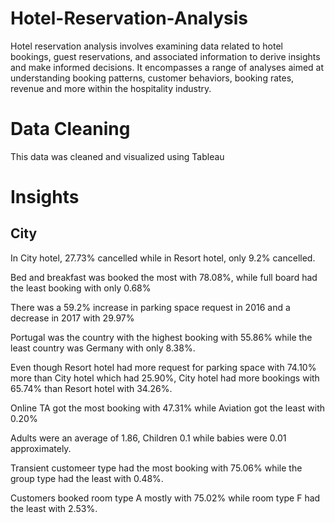 # Hotel-Reservation-Analysis
Hotel reservation analysis involves examining data related to hotel bookings, guest reservations, and associated information to derive insights and make informed decisions. 
It encompasses a range of analyses aimed at understanding booking patterns, customer behaviors, booking rates, revenue and more within the hospitality industry.

# Data Cleaning

This data was cleaned and visualized using Tableau

# Insights

  ## City

In City hotel, 27.73% cancelled while in Resort hotel, only 9.2% cancelled.



Bed and breakfast was booked the most with 78.08%, while full board had the least booking with only 0.68%



There was a 59.2% increase in parking space request in 2016 and a decrease in 2017 with 29.97%



Portugal was the country with the highest booking with 55.86% while the least country was Germany with only 8.38%.



Even though Resort hotel had more request for parking space with 74.10% more than City hotel which had 25.90%, City hotel had more bookings with 65.74% than Resort hotel with 34.26%.

Online TA got the most booking with 47.31% while Aviation got the least with 0.20%

Adults were an average of 1.86, Children 0.1 while babies were 0.01 approximately.

Transient customeer type had the most booking with 75.06% while the group type had the least with 0.48%.

Customers booked room type A mostly with 75.02% while room type F had the least with 2.53%.






